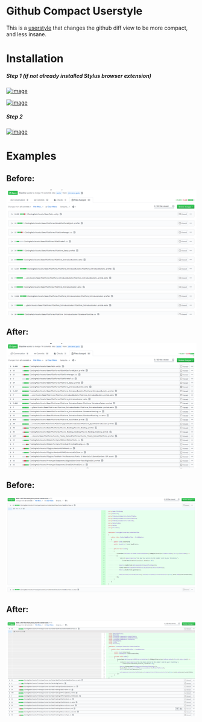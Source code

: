 # Github Compact Userstyle
This is a [userstyle](https://userstyles.org/) that changes the github diff view to be more compact, and less insane.

# Installation
##### Step 1 (if not already installed Stylus browser extension)
[![image](https://img.shields.io/badge/Install-Stylus%20Chrome%20Extension-116b59.svg?longCache=true&amp;style=for-the-badge)](https://chrome.google.com/webstore/detail/stylus/clngdbkpkpeebahjckkjfobafhncgmne/)

[![image](https://img.shields.io/badge/Install-Stylus%20Firefox%20Extension-116b59.svg?longCache=true&amp;style=for-the-badge)](https://addons.mozilla.org/en-GB/firefox/addon/styl-us/)

##### Step 2
[![image](https://img.shields.io/badge/Install/Update%20directly%20with-Stylus-116b59.svg?longCache=true&amp;style=for-the-badge)](https://raw.githubusercontent.com/Kleptine/github-compact-style/master/github-compact-style.user.styl)

# Examples
## Before:

![Before 1](images/before_1.png)

## After:
![After 1](images/after_1.png)

## Before:
![Before 2](images/before_2.png)

## After:
![After 2](images/after_2.png)


